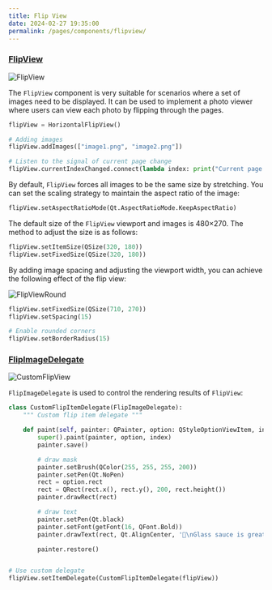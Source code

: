 ```yaml
---
title: Flip View
date: 2024-02-27 19:35:00
permalink: /pages/components/flipview/
---
```


### [FlipView](https://pyqt-fluent-widgets.readthedocs.io/en/latest/autoapi/qfluentwidgets/components/widgets/flip_view/index.html#qfluentwidgets.components.widgets.flip_view.FlipView)

![FlipView](/img/components/flipview/FlipView.png)

The `FlipView` component is very suitable for scenarios where a set of images need to be displayed. It can be used to implement a photo viewer where users can view each photo by flipping through the pages.

```python
flipView = HorizontalFlipView()

# Adding images
flipView.addImages(["image1.png", "image2.png"])

# Listen to the signal of current page change
flipView.currentIndexChanged.connect(lambda index: print("Current page:", index))
```

By default, `FlipView` forces all images to be the same size by stretching. You can set the scaling strategy to maintain the aspect ratio of the image:
```python
flipView.setAspectRatioMode(Qt.AspectRatioMode.KeepAspectRatio)
```

The default size of the `FlipView` viewport and images is 480×270. The method to adjust the size is as follows:
```python
flipView.setItemSize(QSize(320, 180))
flipView.setFixedSize(QSize(320, 180))
```

By adding image spacing and adjusting the viewport width, you can achieve the following effect of the flip view:

![FlipViewRound](/img/components/flipview/FlipViewRound.png)

```python
flipView.setFixedSize(QSize(710, 270))
flipView.setSpacing(15)

# Enable rounded corners
flipView.setBorderRadius(15)
```


### [FlipImageDelegate](https://pyqt-fluent-widgets.readthedocs.io/en/latest/autoapi/qfluentwidgets/components/widgets/flip_view/index.html#qfluentwidgets.components.widgets.flip_view.FlipImageDelegate)

![CustomFlipView](/img/components/flipview/CustomFlipView.png)

`FlipImageDelegate` is used to control the rendering results of `FlipView`:

```python
class CustomFlipItemDelegate(FlipImageDelegate):
    """ Custom flip item delegate """

    def paint(self, painter: QPainter, option: QStyleOptionViewItem, index: QModelIndex):
        super().paint(painter, option, index)
        painter.save()

        # draw mask
        painter.setBrush(QColor(255, 255, 255, 200))
        painter.setPen(Qt.NoPen)
        rect = option.rect
        rect = QRect(rect.x(), rect.y(), 200, rect.height())
        painter.drawRect(rect)

        # draw text
        painter.setPen(Qt.black)
        painter.setFont(getFont(16, QFont.Bold))
        painter.drawText(rect, Qt.AlignCenter, '🥰\nGlass sauce is great and cute')

        painter.restore()


# Use custom delegate
flipView.setItemDelegate(CustomFlipItemDelegate(flipView))
```